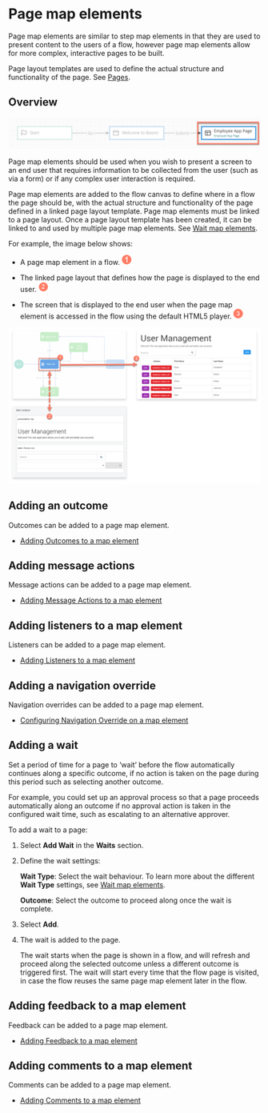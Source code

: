 # Page map elements 

<head>
  <meta name="guidename" content="Flow"/>
  <meta name="context" content="GUID-539c415f-59d7-47d5-90ef-cb3a108b3010"/>
</head>


Page map elements are similar to step map elements in that they are used to present content to the users of a flow, however page map elements allow for more complex, interactive pages to be built.

Page layout templates are used to define the actual structure and functionality of the page. See [ Pages](c-flo-Pages_Overview_15c245e1-5232-4173-8a85-dae7ea7f060b.md).

## Overview 
![The page map element](../Images/img-flo-ME_pagev2_7434b5d3-af4f-4686-998c-17a4903ab299.png)

Page map elements should be used when you wish to present a screen to an end user that requires information to be collected from the user \(such as via a form\) or if any complex user interaction is required.

Page map elements are added to the flow canvas to define where in a flow the page should be, with the actual structure and functionality of the page defined in a linked page layout template. Page map elements must be linked to a page layout. Once a page layout template has been created, it can be linked to and used by multiple page map elements. See [ Wait map elements](c-flo-Pages_Overview_15c245e1-5232-4173-8a85-dae7ea7f060b.md).

For example, the image below shows:

-   A page map element in a flow. ![Step 1](../Images/img-flo-Step1_ed936f88-97de-4cc1-98ac-9f351a84a1bb.png)

-   The linked page layout that defines how the page is displayed to the end user. ![Step 2](../Images/img-flo-Step2_c61b5577-5d61-4de6-9cfd-7eb5f4587ce0.png)

-   The screen that is displayed to the end user when the page map element is accessed in the flow using the default HTML5 player. ![Step 3](../Images/img-flo-Step3_80c92964-4950-401a-b366-9af635fc20e7.png)


![The page map element and page layout template when viewed with the default player](../Images/img-flo-ME_Page_Diagram_6dc5e93e-203d-4d51-bcfd-0aa96aa20ef5.png)

## Adding an outcome 

Outcomes can be added to a page map element.

-   [Adding Outcomes to a map element](c-flo-Config_Outcomes_d524e869-12d3-4f1f-b671-84872998773f.md)


## Adding message actions 

Message actions can be added to a page map element.

-   [Adding Message Actions to a map element](c-flo-Config_Message_Outcomes_81616add-ed70-45c7-a844-3e98f14844e2.md)


## Adding listeners to a map element 

Listeners can be added to a page map element.

-   [Adding Listeners to a map element](c-flo-Config_Listeners_0ce8b82b-2175-4fb6-a047-427ac65d482b.md)


## Adding a navigation override 

Navigation overrides can be added to a page map element.

-   [Configuring Navigation Override on a map element](c-flo-Config_Nav_Override_69de98e7-e100-4957-a865-2a2d76ffdb90.md)


## Adding a wait 

Set a period of time for a page to ‘wait’ before the flow automatically continues along a specific outcome, if no action is taken on the page during this period such as selecting another outcome.

For example, you could set up an approval process so that a page proceeds automatically along an outcome if no approval action is taken in the configured wait time, such as escalating to an alternative approver.

To add a wait to a page:

1.  Select **Add Wait** in the **Waits** section.

2.  Define the wait settings:

    **Wait Type**: Select the wait behaviour. To learn more about the different **Wait Type** settings, see [Wait map elements](flo-ME-Wait_24d8b1a1-2f6e-4a55-821a-26c6928b2432.md).

    **Outcome**: Select the outcome to proceed along once the wait is complete.

3.  Select **Add**.

4.  The wait is added to the page.

    The wait starts when the page is shown in a flow, and will refresh and proceed along the selected outcome unless a different outcome is triggered first. The wait will start every time that the flow page is visited, in case the flow reuses the same page map element later in the flow.


## Adding feedback to a map element

Feedback can be added to a page map element.

-   [Adding Feedback to a map element](c-flo-Config_Feedback_1240ae6b-af20-4eee-b5b4-5e172926c4a4.md)


## Adding comments to a map element 

Comments can be added to a page map element.

-   [Adding Comments to a map element](c-flo-Config_Comments_647ce9d6-5c9e-4e27-aa29-1a69732957a5.md)